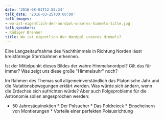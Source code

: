 ```yaml
---
date: '2016-08-03T12:55:24'
talk_date: '2016-03-25T00:00:00'
talk_images:
- wo-ist-eigentlich-der-nordpol-unseres-himmels-title.jpg
talk_speakers:
- Rüdiger Brenner
title: Wo ist eigentlich der Nordpol unseres Himmels?
---
```

Eine Langzeitaufnahme des Nachthimmels in Richtung Norden lässt kreisförmige Sternbahnen erkennen.

Ist der Mittelpunkt dieses Bildes der wahre Himmelsnordpol? Gilt das für immer? Was zeigt uns diese große "Himmelsuhr" noch?

Im Rahmen des Themas soll allgemeinverständlich das Platonische Jahr und die Nutationsbewegungen erklärt werden. Was würde sich ändern, wenn die Erdachse sich aufrichten würde? Aber auch Folgeprobleme für die Astronomie sollen angesprochen werden:

  * 50 Jahresäquinoktien   * Der Polsucher   * Das Poldreieck   * Einscheinern von Montierungen   * Vorteile einer perfekten Polausrichtung

